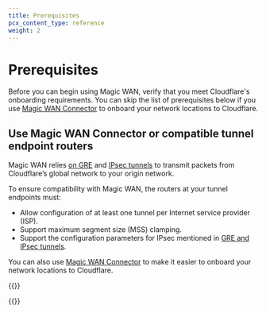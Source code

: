 ```yaml
---
title: Prerequisites
pcx_content_type: reference
weight: 2
---
```


# Prerequisites

Before you can begin using Magic WAN, verify that you meet Cloudflare's onboarding requirements. You can skip the list of prerequisites below if you use [Magic WAN Connector](/magic-wan/connector/) to onboard your network locations to Cloudflare.

## Use Magic WAN Connector or compatible tunnel endpoint routers

Magic WAN relies [on GRE](/magic-wan/reference/tunnels/) and [IPsec tunnels](/magic-wan/reference/tunnels/#ipsec-tunnels) to transmit packets from Cloudflare’s global network to your origin network.

To ensure compatibility with Magic WAN, the routers at your tunnel endpoints must:

- Allow configuration of at least one tunnel per Internet service provider (ISP).
- Support maximum segment size (MSS) clamping.
- Support the configuration parameters for IPsec mentioned in [GRE and IPsec tunnels](/magic-wan/reference/tunnels/#supported-configuration-parameters).

You can also use [Magic WAN Connector](/magic-wan/connector/) to make it easier to onboard your network locations to Cloudflare. 

{{<render file="_maximum-segment-size.md" productFolder="magic-transit" withParameters="Magic WAN;;To accommodate the additional header data, **you must set the MSS value to 1436 bytes at your tunnel interfaces** (not the physical interfaces).">}}

{{<render file="_router-vendor-guidelines-mss-settings-origin.md" productFolder="magic-transit">}}
